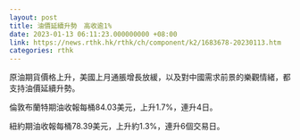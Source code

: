 ```yaml
---
layout: post
title: 油價延續升勢　高收逾1%
date: 2023-01-13 06:11:23.000000000 +08:00
link: https://news.rthk.hk/rthk/ch/component/k2/1683678-20230113.htm
categories: rthk
---
```


原油期貨價格上升，美國上月通脹增長放緩，以及對中國需求前景的樂觀情緒，都支持油價延續升勢。

倫敦布蘭特期油收報每桶84.03美元，上升1.7%，連升4日。

紐約期油收報每桶78.39美元，上升約1.3%，連升6個交易日。
